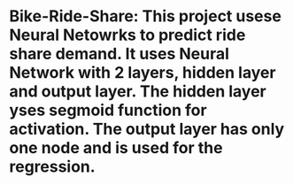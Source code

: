 # Bike-Ride-Share: This project usese Neural Netowrks to predict ride share demand. It uses Neural Network with 2 layers, hidden layer and output layer. The hidden layer yses segmoid function for activation. The output layer has only one node and is used for the regression.
